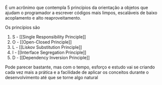 É um acrônimo que contempla 5 princípios da orientação a objetos que ajudam o programador a escrever códigos mais limpos, escaláveis de baixo acoplamento e alto reaproveitamento.

Os princípios são

1. S - [[Single Responsibility Principle]]
2. O - [[Open-Closed Principle]]
3. L - [[Liskov Substitution Principle]]
4. I - [[Interface Segregation Principle]]
5. D - [[Dependency Inversion Principle]]

Pode parecer bastante, mas com o tempo, esforço e estudo vai se criando cada vez mais a prática e a facilidade de aplicar os conceitos durante o desenvolvimento até que se torne algo natural